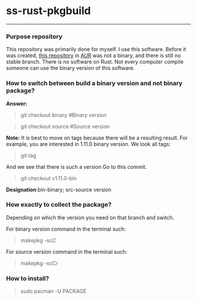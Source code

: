 # ss-rust-pkgbuild
---
### Purpose repository
This repository was primarily done for myself. I use this software. Before it was created, [this repository](https://github.com/naruto522ru/shadowsocks-rust-PKGBUILD) in [AUR](https://aur.archlinux.org/) was not a binary, and there is still no stable branch. There is no software on Rust. Not every computer compile someone can use the binary version of this software.

### How to switch between build a binary version and not binary package?
**Answer:**
>git checkout binary #Binary version

>git checkout source #Source version

**Note:**
It is best to move on tags because there will be a resulting result.
For example, you are interested in 1.11.0 binary version.
We look all tags:
>git tag

And we see that there is such a version
Go to this commit.
>git checkout v1.11.0-bin

**Designation**:bin-binary; src-source version

### How exactly to collect the package?
Depending on which the version you need on that branch and switch.

For binary version command in the terminal such:
>makepkg -scC

For source version command in the terminal such:
>makepkg -scCr

### How to install?
>sudo pacman -U PACKAGE
